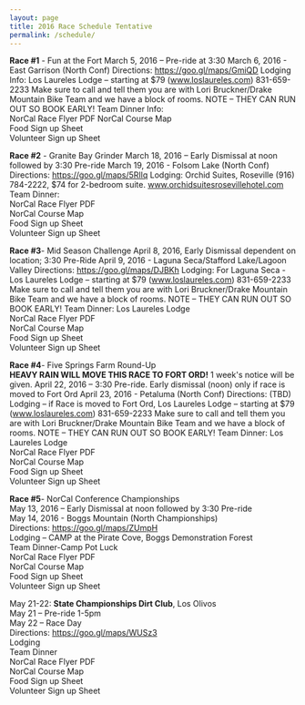 ```yaml
---
layout: page
title: 2016 Race Schedule Tentative
permalink: /schedule/
---
```


**Race #1** - Fun at the Fort 
March 5, 2016 – Pre-ride at 3:30
March 6, 2016 - East Garrison (North Conf)
Directions: <https://goo.gl/maps/GmiQD>
Lodging Info: Los Laureles Lodge – starting at $79 (www.loslaureles.com) 831-659-2233 Make sure to call and tell them you are with Lori Bruckner/Drake Mountain Bike Team and we have a block of rooms.  NOTE – THEY CAN RUN OUT SO BOOK EARLY!
Team Dinner Info:  
NorCal Race Flyer PDF 
NorCal Course Map  
Food Sign up Sheet  
Volunteer Sign up Sheet  

**Race #2** - Granite Bay Grinder 
March 18, 2016 – Early Dismissal at noon followed by 3:30 Pre-ride 
March 19, 2016 - Folsom Lake (North Conf)
Directions: https://goo.gl/maps/5RIlq
Lodging: Orchid Suites, Roseville (916) 784-2222, $74 for 2-bedroom suite. www.orchidsuitesrosevillehotel.com
Team Dinner:  
NorCal Race Flyer PDF    
NorCal Course Map  
Food Sign up Sheet  
Volunteer Sign up Sheet    

**Race #3**- Mid Season Challenge 
April 8, 2016, Early Dismissal dependent on location; 3:30 Pre-Ride
April 9, 2016 - Laguna Seca/Stafford Lake/Lagoon Valley
Directions: https://goo.gl/maps/DJBKh
Lodging: For Laguna Seca - Los Laureles Lodge – starting at $79 (www.loslaureles.com) 831-659-2233 Make sure to call and tell them you are with Lori Bruckner/Drake Mountain Bike Team and we have a block of rooms.  NOTE – THEY CAN RUN OUT SO BOOK EARLY!
Team Dinner: Los Laureles Lodge  
NorCal Race Flyer PDF  
NorCal Course Map  
Food Sign up Sheet  
Volunteer Sign up Sheet  

**Race #4**-  Five Springs Farm Round-Up  
**HEAVY RAIN WILL MOVE THIS RACE TO FORT ORD!** 1 week's notice will be given.
April 22, 2016 – 3:30 Pre-ride. Early dismissal (noon) only if race is moved to Fort Ord
April 23, 2016 - Petaluma (North Conf)
Directions: (TBD)
Lodging – if Race is moved to Fort Ord, Los Laureles Lodge – starting at $79 (www.loslaureles.com) 831-659-2233 Make sure to call and tell them you are with Lori Bruckner/Drake Mountain Bike Team and we have a block of rooms.  NOTE – THEY CAN RUN OUT SO BOOK EARLY!
Team Dinner: Los Laureles Lodge  
NorCal Race Flyer PDF  
NorCal Course Map  
Food Sign up Sheet  
Volunteer Sign up Sheet  

**Race #5**- NorCal Conference Championships  
May 13, 2016 – Early Dismissal at noon followed by 3:30 Pre-ride  
May 14, 2016 - Boggs Mountain (North Championships)  
Directions: <https://goo.gl/maps/ZUmpH>    
Lodging – CAMP at the Pirate Cove, Boggs Demonstration Forest  
Team Dinner-Camp Pot Luck   
NorCal Race Flyer PDF  
NorCal Course Map  
Food Sign up Sheet  
Volunteer Sign up Sheet  

May 21-22: **State Championships Dirt Club**, Los Olivos  
May 21 – Pre-ride 1-5pm  
May 22 – Race Day  
Directions: https://goo.gl/maps/WUSz3  
Lodging  
Team Dinner  
NorCal Race Flyer PDF  
NorCal Course Map  
Food Sign up Sheet  
Volunteer Sign up Sheet  